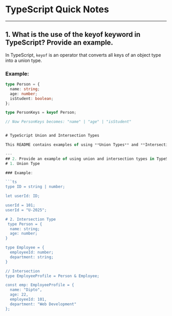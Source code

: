 # TypeScript Quick Notes

---

## 1. What is the use of the keyof keyword in TypeScript? Provide an example.

In TypeScript, `keyof` is an operator that converts all keys of an object type into a union type.

### Example:

```ts
type Person = {
  name: string;
  age: number;
  isStudent: boolean;
};

type PersonKeys = keyof Person;

// Now PersonKeys becomes: "name" | "age" | "isStudent"


# TypeScript Union and Intersection Types

This README contains examples of using **Union Types** and **Intersection Types** in TypeScript.

---
## 2. Provide an example of using union and intersection types in TypeScript.
# 1. Union Type

### Example:

```ts
type ID = string | number;

let userId: ID;

userId = 101;       
userId = "U-2025";  

# 2. Intersection Type
 type Person = {
  name: string;
  age: number;
}

type Employee = {
  employeeId: number;
  department: string;
}

// Intersection
type EmployeeProfile = Person & Employee;

const emp: EmployeeProfile = {
  name: "Dipto",
  age: 22,
  employeeId: 101,
  department: "Web Development"
};
